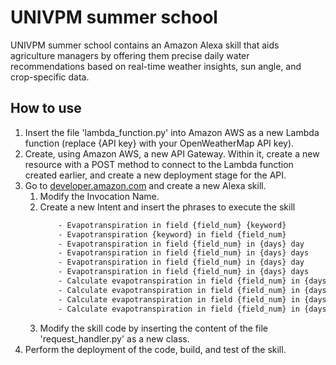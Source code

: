 # UNIVPM summer school
UNIVPM summer school contains an Amazon Alexa skill that aids agriculture managers by offering them precise daily water recommendations based on real-time weather insights, sun angle, and crop-specific data.

## How to use
1. Insert the file 'lambda_function.py' into Amazon AWS as a new Lambda function (replace {API key} with your OpenWeatherMap API key).
2. Create, using Amazon AWS, a new API Gateway. Within it, create a new resource with a POST method to connect to the Lambda function created earlier, and create a new deployment stage for the API.
3. Go to [developer.amazon.com](https://developer.amazon.com/) and create a new Alexa skill.
    1. Modify the Invocation Name.
    2. Create a new Intent and insert the phrases to execute the skill
        ```sh
            - Evapotranspiration in field {field_num} {keyword}
            - Evapotranspiration {keyword} in field {field_num}
            - Evapotranspiration in field {field_num} in {days} day
            - Evapotranspiration in field {field_num} in {days} days
            - Evapotranspiration in field {field_num} in {days} day
            - Evapotranspiration in field {field_num} in {days} days
            - Calculate evapotranspiration in field {field_num} in {days} day
            - Calculate evapotranspiration in field {field_num} in {days} days
            - Calculate evapotranspiration in field {field_num} in {days} day
            - Calculate evapotranspiration in field {field_num} in {days} days
        ```
    3. Modify the skill code by inserting the content of the file 'request_handler.py' as a new class.
5. Perform the deployment of the code, build, and test of the skill.